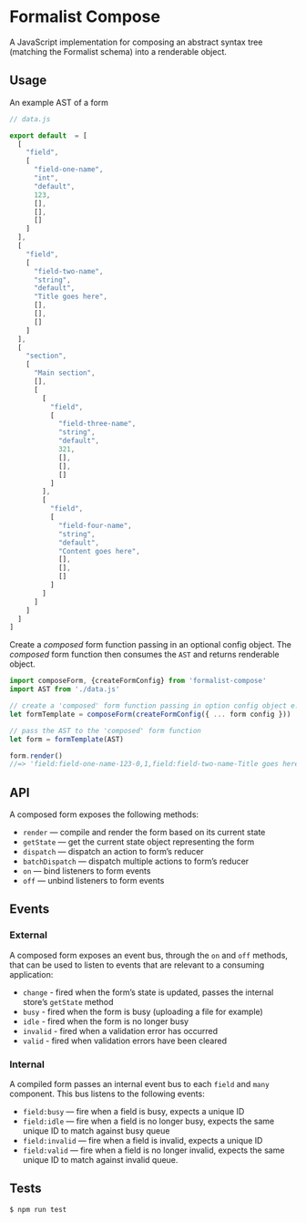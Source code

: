# Formalist Compose

A JavaScript implementation for composing an abstract syntax tree (matching the Formalist schema) into a renderable object.

## Usage

An example AST of a form
```js
// data.js

export default  = [
  [
    "field",
    [
      "field-one-name",
      "int",
      "default",
      123,
      [],
      [],
      []
    ]
  ],
  [
    "field",
    [
      "field-two-name",
      "string",
      "default",
      "Title goes here",
      [],
      [],
      []
    ]
  ],
  [
    "section",
    [
      "Main section",
      [],
      [
        [
          "field",
          [
            "field-three-name",
            "string",
            "default",
            321,
            [],
            [],
            []
          ]
        ],
        [
          "field",
          [
            "field-four-name",
            "string",
            "default",
            "Content goes here",
            [],
            [],
            []
          ]
        ]
      ]
    ]
  ]
]
```

Create a _composed_ form function passing in an optional config object. The _composed_ form function then consumes the `AST` and returns renderable object.

```js
import composeForm, {createFormConfig} from 'formalist-compose'
import AST from './data.js'

// create a 'composed' form function passing in option config object e.g. { prefix: 'user' }
let formTemplate = composeForm(createFormConfig({ ... form config }))

// pass the AST to the 'composed' form function
let form = formTemplate(AST)

form.render()
//=> 'field:field-one-name-123-0,1,field:field-two-name-Title goes here-1,1,start-section:Main section,field:field-three-name-321-2,1,2,0,1,field:field-four-name-Content goes here-2,1,2,1,1,end-section:Main section'
```

## API

A composed form exposes the following methods:

* `render` — compile and render the form based on its current state
* `getState` — get the current state object representing the form
* `dispatch` — dispatch an action to form’s reducer
* `batchDispatch` — dispatch multiple actions to form’s reducer
* `on` — bind listeners to form events
* `off` — unbind listeners to form events

## Events

### External

A composed form exposes an event bus, through the `on` and `off` methods, that can be used to listen to events that are relevant to a consuming application:

* `change` - fired when the form’s state is updated, passes the internal store’s `getState` method
* `busy` - fired when the form is busy (uploading a file for example)
* `idle` - fired when the form is no longer busy
* `invalid` - fired when a validation error has occurred
* `valid` - fired when validation errors have been cleared

### Internal

A compiled form passes an internal event bus to each `field` and `many` component. This bus listens to the following events:

* `field:busy` — fire when a field is busy, expects a unique ID
* `field:idle` — fire when a field is no longer busy, expects the same unique ID to match against busy queue
* `field:invalid` — fire when a field is invalid, expects a unique ID
* `field:valid` — fire when a field is no longer invalid, expects the same unique ID to match against invalid queue.

## Tests

```
$ npm run test
```
